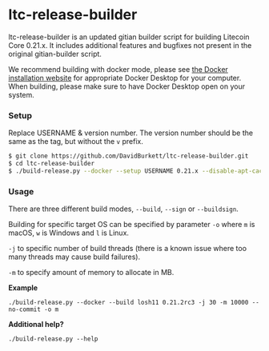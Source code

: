 # ltc-release-builder

ltc-release-builder is an updated gitian builder script for building Litecoin Core 0.21.x. 
It includes additional features and bugfixes not present in the original gitian-builder script.

We recommend building with docker mode, please see [the Docker installation website](https://docs.docker.com/engine/install/)
for appropriate Docker Desktop for your computer. When building, please make sure to have Docker Desktop open on your system.

### Setup

Replace USERNAME & version number. The version number should be the same as the tag, but without the `v` prefix.

```bash
$ git clone https://github.com/DavidBurkett/ltc-release-builder.git
$ cd ltc-release-builder
$ ./build-release.py --docker --setup USERNAME 0.21.x --disable-apt-cacher
```

### Usage

There are three different build modes, `--build`, `--sign` or `--buildsign`.

Building for specific target OS can be specified by parameter `-o` where `m` is macOS, `w` is Windows and `l` is Linux.

`-j` to specific number of build threads (there is a known issue where too many threads may cause build failures).

`-m` to specify amount of memory to allocate in MB.

**Example**
```
./build-release.py --docker --build losh11 0.21.2rc3 -j 30 -m 10000 --no-commit -o m
```

**Additional help?**
```
./build-release.py --help
```
